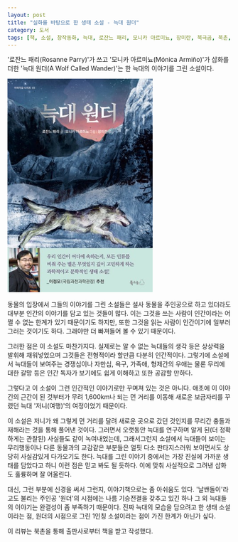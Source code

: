 ```yaml
---
layout: post
title: "실화를 바탕으로 한 생태 소설 - 늑대 원더"
category: 도서
tags: [책, 소설, 창작동화, 늑대, 로잔느 패리, 모니카 아르미뇨, 장미란, 북극곰, 북촌, 서평]
---
```


'로잔느 패리(Rosanne Parry)'가 쓰고
'모니카 아르미뇨(Mónica Armiño)'가 삽화를 더한
'늑대 원더(A Wolf Called Wander)'는
한 늑대의 이야기를 그린 소설이다.

![표지](/images/a-wolf-called-wander-book-h480.jpg)

동물의 입장에서 그들의 이야기를 그린 소설들은
설사 동물을 주인공으로 하고 있더라도 대부분 인간의 이야기를 담고 있는 것들이 많다.
이는 그것을 쓰는 사람이 인간이라는 어쩔 수 없는 한계가 있기 때문이기도 하지만,
또한 그것을 읽는 사람이 인간이기에 일부러 그러는 것이기도 하다.
그래야만 더 빠져들어 볼 수 있기 때문이다.

그러한 점은 이 소설도 마찬가지다.
실제로는 알 수 없는 늑대들의 생각 등은 상상력을 발휘해 채워넣었으며
그것들은 전형적이라 할만큼 다분히 인간적이다.
그렇기에 소설에서 늑대들이 보여주는 경쟁심이나 자만심, 욕구, 가족애, 형제간의 우애는 물론 무리에 대한 갈망 등은
인간 독자가 보기에도 쉽게 이해하고 또한 공감할 만하다.

그렇다고 이 소설이 그런 인간적인 이야기로만 꾸며져 있는 것은 아니다.
애초에 이 이야긴의 근간이 된 것부터가
무려 1,600km나 되는 먼 거리를 이동해 새로운 보금자리를 꾸렸던
늑대 '저니(여행)'의 여정이었기 때문이다.

이 소설은 저니가 왜 그렇게 먼 거리를 달려 새로운 곳으로 갔던 것인지를
무리간 충돌과 재해라는 것을 통해 풀어낸 것이다.
그러면서 오랫동안 늑대를 연구하며 알게 된(더 정확하게는 관찰된) 사실들도 같이 녹여내었는데,
그래서그런지 소설에서 늑대들이 보이는 무리행동이나 다른 동물과의 교감같은 부분들은
얼핏 다소 판타지스러워 보이면서도 상당히 사실감있게 다가오기도 한다.
늑대를 그린 이야기 중에서는 가장 진실에 가까운 생태를 담았다고 하니 이런 점은 믿고 봐도 될 듯하다.
이에 맞춰 사실적으로 그려낸 삽화도 훌륭하며 잘 어울린다.

대신, 그런 부분에 신경을 써서 그런지, 이야기책으로는 좀 아쉬움도 있다.
'날쌘돌이'라고도 불리는 주인공 '원더'의 시점에는 나름 기승전결을 갖추고 있긴 하나
그 외 늑대들의 이야기는 완결성이 좀 부족하기 때문이다.
진짜 늑대의 모습을 담으려고 한 생태 소설이라는 점,
원더의 시점으로 그린 1인칭 소설이라는 점이 가진 한계가 아닌가 싶다.



<div class="im im-info">
이 리뷰는 북촌을 통해 출판사로부터 책을 받고 작성했다.
</div>
